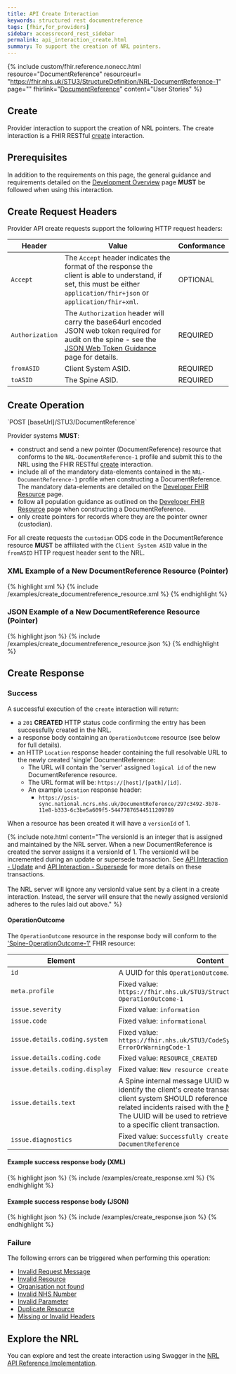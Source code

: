```yaml
---
title: API Create Interaction
keywords: structured rest documentreference
tags: [fhir,for_providers]
sidebar: accessrecord_rest_sidebar
permalink: api_interaction_create.html
summary: To support the creation of NRL pointers.
---
```


{% include custom/fhir.reference.nonecc.html resource="DocumentReference" resourceurl= "https://fhir.nhs.uk/STU3/StructureDefinition/NRL-DocumentReference-1" page="" fhirlink="[DocumentReference](https://www.hl7.org/fhir/STU3/documentreference.html)" content="User Stories" %}

## Create

Provider interaction to support the creation of NRL pointers. The create interaction is a FHIR RESTful [create](https://www.hl7.org/fhir/STU3/http.html#create) interaction.

## Prerequisites

In addition to the requirements on this page, the general guidance and requirements detailed on the [Development Overview](development_overview.html) page **MUST** be followed when using this interaction.

## Create Request Headers

Provider API create requests support the following HTTP request headers:

|Header|Value|Conformance|
|------|-----|-----------|
| `Accept` | The `Accept` header indicates the format of the response the client is able to understand, if set, this must be either `application/fhir+json` or `application/fhir+xml`. | OPTIONAL |
| `Authorization` | The `Authorization` header will carry the base64url encoded JSON web token required for audit on the spine - see the [JSON Web Token Guidance](guidance_jwt.html) page for details. | REQUIRED |
| `fromASID` | Client System ASID. | REQUIRED |
| `toASID` | The Spine ASID. | REQUIRED |

## Create Operation

<div markdown="span" class="alert alert-success" role="alert">
`POST [baseUrl]/STU3/DocumentReference`
</div>

Provider systems **MUST**:

- construct and send a new pointer (DocumentReference) resource that conforms to the `NRL-DocumentReference-1` profile and submit this to the NRL using the FHIR RESTful [create](https://www.hl7.org/fhir/stu3/http.html#create) interaction.
- include all of the mandatory data-elements contained in the `NRL-DocumentReference-1` profile when constructing a DocumentReference. The mandatory data-elements are detailed on the [Developer FHIR Resource](fhir_resource_mapping.html) page.
- follow all population guidance as outlined on the [Developer FHIR Resource](fhir_resource_mapping.html) page when constructing a DocumentReference.
- only create pointers for records where they are the pointer owner (custodian).

For all create requests the `custodian` ODS code in the DocumentReference resource **MUST** be affiliated with the `Client System ASID` value in the `fromASID` HTTP request header sent to the NRL.

### XML Example of a New DocumentReference Resource (Pointer)

<div class="github-sample-wrapper scroll-height-350">
{% highlight xml %}
{% include /examples/create_documentreference_resource.xml %}
{% endhighlight %}
</div>

### JSON Example of a New DocumentReference Resource (Pointer)
<div class="github-sample-wrapper scroll-height-350">
{% highlight json %}
{% include /examples/create_documentreference_resource.json %}
{% endhighlight %}
</div>

## Create Response

### Success

A successful execution of the `create` interaction will return:
- a `201` **CREATED** HTTP status code confirming the entry has been successfully created in the NRL.
- a response body containing an `OperationOutcome` resource (see below for full details).
- an HTTP `Location` response header containing the full resolvable URL to the newly created 'single' DocumentReference:
  - The URL will contain the 'server' assigned `logical id` of the new DocumentReference resource.
  - The URL format will be: `https://[host]/[path]/[id]`.
  - An example `Location` response header:
    - `https://psis-sync.national.ncrs.nhs.uk/DocumentReference/297c3492-3b78-11e8-b333-6c3be5a609f5-54477876544511209789`

When a resource has been created it will have a `versionId` of 1.

{% include note.html content="The versionId is an integer that is assigned and maintained by the NRL server. When a new DocumentReference is created the server assigns it a versionId of 1. The versionId will be incremented during an update or supersede transaction. See [API Interaction - Update](api_interaction_update.html) and [API Interaction - Supersede](api_interaction_supersede.html) for more details on these transactions.<br/><br/>The NRL server will ignore any versionId value sent by a client in a create interaction. Instead, the server will ensure that the newly assigned versionId adheres to the rules laid out above." %}

#### OperationOutcome

The `OperationOutcome` resource in the response body will conform to the ['Spine-OperationOutcome-1'](https://fhir.nhs.uk/STU3/StructureDefinition/Spine-OperationOutcome-1) FHIR resource:

|Element|Content|
|-------|-------|
| `id` | A UUID for this `OperationOutcome`. |
| `meta.profile` | Fixed value: `https://fhir.nhs.uk/STU3/StructureDefinition/Spine-OperationOutcome-1` |
| `issue.severity` | Fixed value: `information` |
| `issue.code` | Fixed value: `informational` |
| `issue.details.coding.system` | Fixed value: `https://fhir.nhs.uk/STU3/CodeSystem/Spine-ErrorOrWarningCode-1` |
| `issue.details.coding.code` | Fixed value: `RESOURCE_CREATED` |
| `issue.details.coding.display` | Fixed value: `New resource created` |
| `issue.details.text` | A Spine internal message UUID which can be used to identify the client's create transaction within Spine. A client system SHOULD reference this UUID in any related incidents raised with the [National Service Desk](https://digital.nhs.uk/services/spine/spine-mini-service-provider-for-personal-demographics-service/service-management-live-service). The UUID will be used to retrieve log entries that relate to a specific client transaction. |
| `issue.diagnostics` | Fixed value: `Successfully created resource DocumentReference` |

#### Example success response body (XML)

<div class="github-sample-wrapper scroll-height-350">
{% highlight json %}
{% include /examples/create_response.xml %}
{% endhighlight %}
</div>

#### Example success response body (JSON)

<div class="github-sample-wrapper scroll-height-350">
{% highlight json %}
{% include /examples/create_response.json %}
{% endhighlight %}
</div>

### Failure

The following errors can be triggered when performing this operation:

- [Invalid Request Message](guidance_errors.html#invalid-request-message)
- [Invalid Resource](guidance_errors.html#invalid-resource)
- [Organisation not found](guidance_errors.html#organisation-not-found)
- [Invalid NHS Number](guidance_errors.html#invalid-nhs-number)
- [Invalid Parameter](guidance_errors.html#parameters)
- [Duplicate Resource](guidance_errors.html#duplicate-resource)
- [Missing or Invalid Headers](guidance_errors.html#headers)

## Explore the NRL

You can explore and test the create interaction using Swagger in the [NRL API Reference Implementation](https://data.developer.nhs.uk/nrls-ri/index.html).
